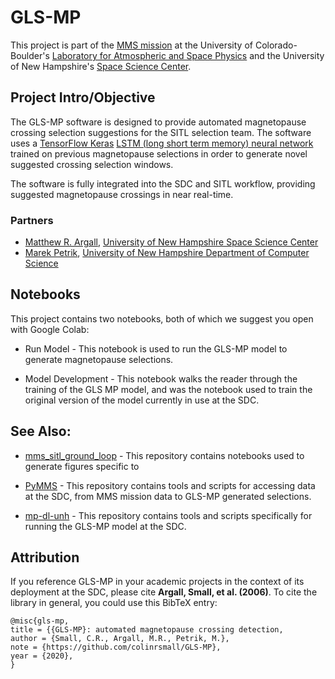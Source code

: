 # GLS-MP
This project is part of the [MMS mission](https://lasp.colorado.edu/mms/sdc/public/) at the University of Colorado-Boulder's [Laboratory for Atmospheric and Space Physics](http://lasp.colorado.edu/home/) and the University of New Hampshire's [Space Science Center](https://eos.unh.edu/space-science-center). 

## Project Intro/Objective
The GLS-MP software is designed to provide automated magnetopause crossing selection suggestions for the SITL selection team. The software uses a [TensorFlow Keras](https://www.tensorflow.org/guide/keras) [LSTM (long short term memory) neural network](https://en.wikipedia.org/wiki/Long_short-term_memory) trained on previous magnetopause selections in order to generate novel suggested crossing selection windows.

The software is fully integrated into the SDC and SITL workflow, providing suggested magnetopause crossings in near real-time.

### Partners
* [Matthew R. Argall](https://mypages.unh.edu/argallmr/bio), [University of New Hampshire Space Science Center](https://eos.unh.edu/space-science-center)
* [Marek Petrik](https://ceps.unh.edu/person/marek-petrik), [University of New Hampshire Department of Computer Science](https://ceps.unh.edu/computer-science)

## Notebooks

This project contains two notebooks, both of which we suggest you open with Google Colab:

* Run Model - This notebook is used to run the GLS-MP model to generate magnetopause selections.

* Model Development - This notebook walks the reader through the training of the GLS MP model, and was the notebook used to train the original version of the model currently in use at the SDC.

## See Also:

* [mms_sitl_ground_loop](https://github.com/argallmr/mms_sitl_ground_loop) - This repository contains notebooks used to generate figures specific to 

* [PyMMS](https://github.com/argallmr/pymms) - This repository contains tools and scripts for accessing data at the SDC, from MMS mission data to GLS-MP generated selections.

* [mp-dl-unh](https://github.com/colinrsmall/mp-dl-unh) - This repository contains tools and scripts specifically for running the GLS-MP model at the SDC.

## Attribution

If you reference GLS-MP in your academic projects in the context of its deployment at the SDC, please cite **Argall, Small, et al. (2006)**. To cite the library in general, you could use this BibTeX entry:

```
@misc{gls-mp,
title = {{GLS-MP}: automated magnetopause crossing detection,
author = {Small, C.R., Argall, M.R., Petrik, M.},
note = {https://github.com/colinrsmall/GLS-MP},
year = {2020},
}
```
